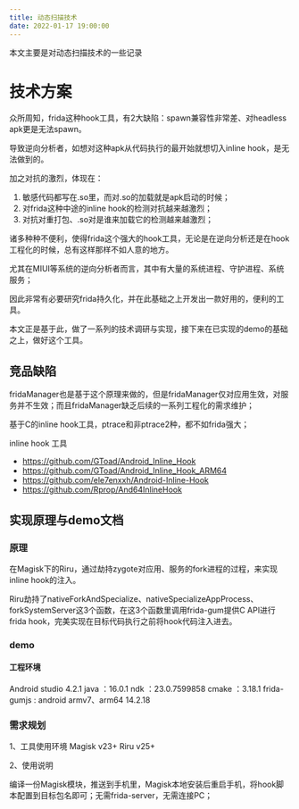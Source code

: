 ```yaml
---
title: 动态扫描技术
date: 2022-01-17 19:00:00
---
```


本文主要是对动态扫描技术的一些记录

# 技术方案

众所周知，frida这种hook工具，有2大缺陷：spawn兼容性非常差、对headless apk更是无法spawn。

导致逆向分析者，如想对这种apk从代码执行的最开始就想切入inline hook，是无法做到的。

加之对抗的激烈，体现在：

1. 敏感代码都写在.so里，而对.so的加载就是apk启动的时候；
2. 对frida这种中途的inline hook的检测对抗越来越激烈；
3. 对抗对重打包、.so对是谁来加载它的检测越来越激烈；

诸多种种不便利，使得frida这个强大的hook工具，无论是在逆向分析还是在hook工程化的时候，总有这样那样不如人意的地方。

尤其在MIUI等系统的逆向分析者而言，其中有大量的系统进程、守护进程、系统服务；

因此非常有必要研究frida持久化，并在此基础之上开发出一款好用的，便利的工具。

本文正是基于此，做了一系列的技术调研与实现，接下来在已实现的demo的基础之上，做好这个工具。

## 竞品缺陷
fridaManager也是基于这个原理来做的，但是fridaManager仅对应用生效，对服务并不生效；而且fridaManager缺乏后续的一系列工程化的需求维护；

基于C的inline hook工具，ptrace和非ptrace2种，都不如frida强大；

inline hook 工具
- https://github.com/GToad/Android_Inline_Hook
- https://github.com/GToad/Android_Inline_Hook_ARM64
- https://github.com/ele7enxxh/Android-Inline-Hook
- https://github.com/Rprop/And64InlineHook

## 实现原理与demo文档

### 原理

在Magisk下的Riru，通过劫持zygote对应用、服务的fork进程的过程，来实现inline hook的注入。

Riru劫持了nativeForkAndSpecialize、nativeSpecializeAppProcess、forkSystemServer这3个函数，在这3个函数里调用frida-gum提供C API进行frida hook，完美实现在目标代码执行之前将hook代码注入进去。

### demo


#### 工程环境

Android studio 4.2.1
java ：16.0.1
ndk ：23.0.7599858
cmake ：3.18.1
frida-gumjs : android armv7、arm64 14.2.18

### 需求规划

1、工具使用环境
Magisk v23+
Riru v25+

2、使用说明

编译一份Magisk模块，推送到手机里，Magisk本地安装后重启手机，将hook脚本配置到目标包名即可；无需frida-server，无需连接PC；
